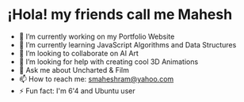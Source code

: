 # ¡Hola! my friends call me Mahesh

- 🔭 I’m currently working on my Portfolio Website
- 🌱 I’m currently learning JavaScript Algorithms and Data Structures
- 👯 I’m looking to collaborate on AI Art
- 🤔 I’m looking for help with creating cool 3D Animations
- 💬 Ask me about Uncharted & Film
- 📫 How to reach me: smaheshram@yahoo.com
- ⚡ Fun fact: I'm 6'4 and Ubuntu user
